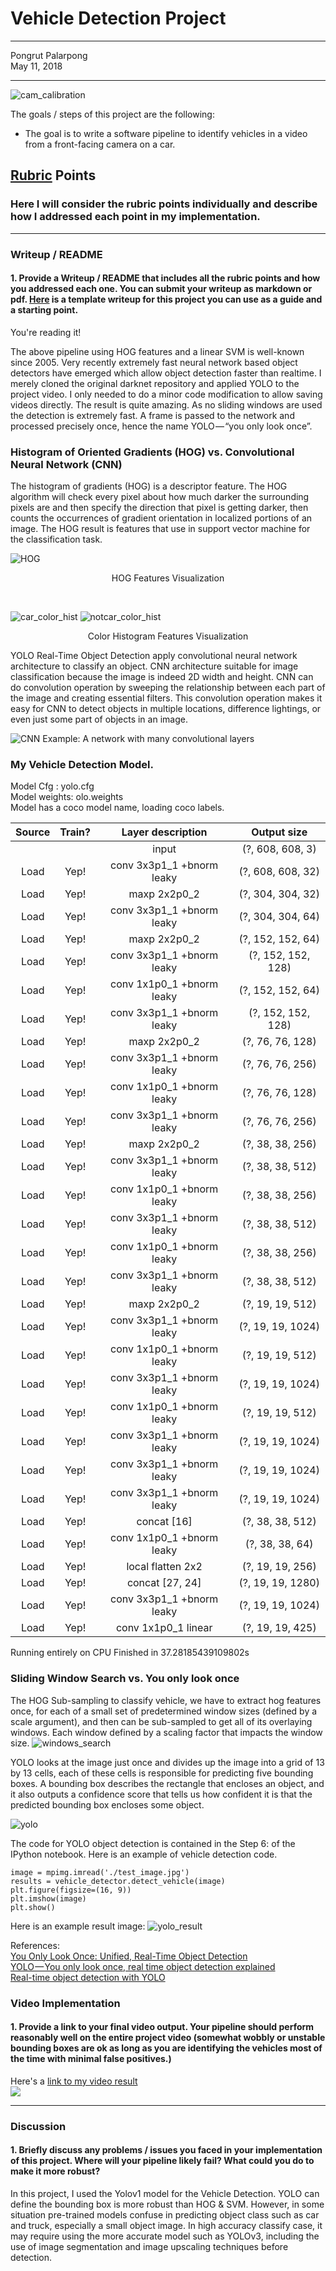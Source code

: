 # **Vehicle Detection Project** 
---

Pongrut Palarpong  
May 11, 2018

---
![cam_calibration](./output_images/cam_calibration.jpg)


The goals / steps of this project are the following:

* The goal is to write a software pipeline to identify vehicles in a video from a front-facing camera on a car. 



## [Rubric](https://review.udacity.com/#!/rubrics/513/view) Points
### Here I will consider the rubric points individually and describe how I addressed each point in my implementation.  

---
### Writeup / README

#### 1. Provide a Writeup / README that includes all the rubric points and how you addressed each one.  You can submit your writeup as markdown or pdf.  [Here](https://github.com/udacity/CarND-Vehicle-Detection/blob/master/writeup_template.md) is a template writeup for this project you can use as a guide and a starting point.  

You're reading it!

The above pipeline using HOG features and a linear SVM is well-known since 2005. Very recently extremely fast neural network based object detectors have emerged which allow object detection faster than realtime. I merely cloned the original darknet repository and applied YOLO to the project video. I only needed to do a minor code modification to allow saving videos directly. The result is quite amazing. As no sliding windows are used the detection is extremely fast. A frame is passed to the network and processed precisely once, hence the name YOLO — “you only look once”.

### Histogram of Oriented Gradients (HOG) vs. Convolutional Neural Network (CNN)

The histogram of gradients (HOG) is a descriptor feature. The HOG algorithm will check every pixel about how much darker the surrounding pixels are and then specify the direction that pixel is getting darker, then counts the occurrences of gradient orientation in localized portions of an image. The HOG result is features that use in support vector machine for the classification task.


![HOG](./figures/HOG.jpg)<br/>
<p align="center">HOG Features Visualization</p>
<br/>

![car_color_hist](./figures/car_color_hist.jpg)
![notcar_color_hist](./figures/notcar_color_hist.jpg)
<p align="center">Color Histogram Features Visualization</p>

YOLO Real-Time Object Detection apply convolutional neural network architecture to classify an object. CNN architecture suitable for image classification because the image is indeed 2D width and height. CNN can do convolution operation by sweeping the relationship between each part of the image and creating essential filters. This convolution operation makes it easy for CNN to detect objects in multiple locations, difference lightings, or even just some part of objects in an image.

![CNN](https://www.mathworks.com/content/mathworks/www/en/discovery/deep-learning/jcr:content/mainParsys/band_2123350969_copy_1983242569/mainParsys/columns_1635259577/1/image_2128876021_cop.adapt.full.high.svg/1508444613873.svg)
Example: A network with many convolutional layers

### My Vehicle Detection Model.
Model Cfg : yolo.cfg<br/>
Model weights: olo.weights<br/>
Model has a coco model name, loading coco labels.

|Source| Train? | Layer description                | Output size     |
|:----:|:------:|:--------------------------------:|:---------------:|
|      |        | input                            | (?, 608, 608, 3)|
| Load |  Yep!  | conv 3x3p1_1  +bnorm  leaky      | (?, 608, 608, 32)|
| Load  |  Yep!  | maxp 2x2p0_2                     | (?, 304, 304, 32)|
| Load  |  Yep!  | conv 3x3p1_1  +bnorm  leaky      | (?, 304, 304, 64)|
| Load  |  Yep!  | maxp 2x2p0_2                     | (?, 152, 152, 64)|
| Load  |  Yep!  | conv 3x3p1_1  +bnorm  leaky      | (?, 152, 152, 128)|
| Load  |  Yep!  | conv 1x1p0_1  +bnorm  leaky      | (?, 152, 152, 64)|
| Load  |  Yep!  | conv 3x3p1_1  +bnorm  leaky      | (?, 152, 152, 128)|
| Load  |  Yep!  | maxp 2x2p0_2                     | (?, 76, 76, 128)|
| Load  |  Yep!  | conv 3x3p1_1  +bnorm  leaky      | (?, 76, 76, 256)|
| Load  |  Yep!  | conv 1x1p0_1  +bnorm  leaky      | (?, 76, 76, 128)|
| Load  |  Yep!  | conv 3x3p1_1  +bnorm  leaky      | (?, 76, 76, 256)|
| Load  |  Yep!  | maxp 2x2p0_2                     | (?, 38, 38, 256)|
| Load  |  Yep!  | conv 3x3p1_1  +bnorm  leaky      | (?, 38, 38, 512)|
| Load  |  Yep!  | conv 1x1p0_1  +bnorm  leaky      | (?, 38, 38, 256)|
| Load  |  Yep!  | conv 3x3p1_1  +bnorm  leaky      | (?, 38, 38, 512)|
| Load  |  Yep!  | conv 1x1p0_1  +bnorm  leaky      | (?, 38, 38, 256)|
| Load  |  Yep!  | conv 3x3p1_1  +bnorm  leaky      | (?, 38, 38, 512)|
| Load  |  Yep!  | maxp 2x2p0_2                     | (?, 19, 19, 512)|
| Load  |  Yep!  | conv 3x3p1_1  +bnorm  leaky      | (?, 19, 19, 1024)|
| Load  |  Yep!  | conv 1x1p0_1  +bnorm  leaky      | (?, 19, 19, 512)|
| Load  |  Yep!  | conv 3x3p1_1  +bnorm  leaky      | (?, 19, 19, 1024)|
| Load  |  Yep!  | conv 1x1p0_1  +bnorm  leaky      | (?, 19, 19, 512)|
| Load  |  Yep!  | conv 3x3p1_1  +bnorm  leaky      | (?, 19, 19, 1024)|
| Load  |  Yep!  | conv 3x3p1_1  +bnorm  leaky      | (?, 19, 19, 1024)|
| Load  |  Yep!  | conv 3x3p1_1  +bnorm  leaky      | (?, 19, 19, 1024)|
| Load  |  Yep!  | concat [16]                      | (?, 38, 38, 512)|
| Load  |  Yep!  | conv 1x1p0_1  +bnorm  leaky      | (?, 38, 38, 64)|
| Load  |  Yep!  | local flatten 2x2                | (?, 19, 19, 256)|
| Load  |  Yep!  | concat [27, 24]                  | (?, 19, 19, 1280)|
| Load  |  Yep!  | conv 3x3p1_1  +bnorm  leaky      | (?, 19, 19, 1024)|
| Load  |  Yep!  | conv 1x1p0_1    linear           | (?, 19, 19, 425)|

Running entirely on CPU
Finished in 37.28185439109802s


### Sliding Window Search vs. You only look once 
The HOG Sub-sampling to classify vehicle, we have to extract hog features once, for each of a small set of predetermined window sizes (defined by a scale argument), and then can be sub-sampled to get all of its overlaying windows. Each window defined by a scaling factor that impacts the window size. 
![windows_search](./figures/windows_search.jpg)

YOLO looks at the image just once and divides up the image into a grid of 13 by 13 cells, each of these cells is responsible for predicting five bounding boxes. A bounding box describes the rectangle that encloses an object, and it also outputs a confidence score that tells us how confident it is that the predicted bounding box encloses some object.

![yolo](https://statsbot.co/blog/wp-content/uploads/2017/10/b9213-1psfl5og1c9hikxlmijv8-q-e1516381607519-752x223-2-1024x304.png)


The code for YOLO object detection is contained in the Step 6: of the IPython notebook.
Here is an example of vehicle detection code.
 
```
image = mpimg.imread('./test_image.jpg')
results = vehicle_detector.detect_vehicle(image)
plt.figure(figsize=(16, 9))
plt.imshow(image)
plt.show() 
```
Here is an example result image:
![yolo_result](./figures/yolo_result.jpg)


References:<br/>
[You Only Look Once: Unified, Real-Time Object Detection](https://arxiv.org/abs/1506.02640)<br/>
[YOLO — You only look once, real time object detection explained](https://towardsdatascience.com/yolo-you-only-look-once-real-time-object-detection-explained-492dc9230006)<br/>
[Real-time object detection with YOLO](http://machinethink.net/blog/object-detection-with-yolo/)

### Video Implementation

#### 1. Provide a link to your final video output.  Your pipeline should perform reasonably well on the entire project video (somewhat wobbly or unstable bounding boxes are ok as long as you are identifying the vehicles most of the time with minimal false positives.)
Here's a [link to my video result](./project_video_detect_out.mp4)<br/>
[![](http://img.youtube.com/vi/CFzyrBdf2qQ/0.jpg)](http://www.youtube.com/watch?v=CFzyrBdf2qQ "Advanced Lane Finding & Vehicle Detection with YOLO")



---

### Discussion

#### 1. Briefly discuss any problems / issues you faced in your implementation of this project.  Where will your pipeline likely fail?  What could you do to make it more robust?

In this project, I used the Yolov1 model for the Vehicle Detection. YOLO can define the bounding box is more robust than HOG & SVM. However, in some situation pre-trained models confuse in predicting object class such as car and truck, especially a small object image. 
In high accuracy classify case, it may require using the more accurate model such as YOLOv3, including the use of image segmentation and image upscaling techniques before detection.

